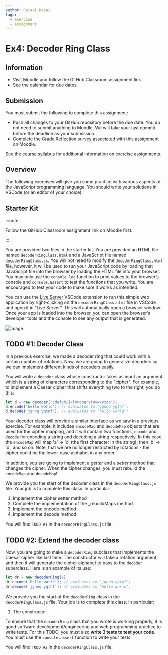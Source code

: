 ```yaml
---
author: Rajasi-Desai
tags:
  - exercise
  - assignment
---
```


# Ex4: Decoder Ring Class

## Information

- Visit Moodle and follow the GitHub Classroom assignment link.
- See the [calendar](/docs/information/schedule/#exercises) for due
  dates.

## Submission

You must submit the following to complete this assignment:

- Push all changes to your GitHub repository before the due date. You
  do not need to submit anything to Moodle. We will take your last
  commit before the deadline as your submission.
- Complete the Grade Reflection survey associated with this assignment
  on Moodle.

See the [course syllabus](/docs/information/syllabus/#exercises) for
additional information on exercise assignments.

## Overview

The following exercises will give you some practice with various aspects of the JavaScript programming language. You should write your solutions in VSCode (or an editor of your choice). 

## Starter Kit

:::note

Follow the GitHub Classroom assignment link on Moodle first.

:::

You are provided two files in the starter kit. You are provided an HTML file named `decoderRingClass.html` and a JavaScript file named `decoderRingClass.js`. You will not need to modify the `decoderRingClass.html` file, however, it will be used to run your JavaScript code by loading that JavaScript file into the browser by loading the HTML file into your browser. You may only use the `console.log` function to print values to the browser’s console and `console.assert` to test the functions that you write. You are encouraged to test your code to make sure it works as intended.

You can use the [Live Server](https://marketplace.visualstudio.com/items?itemName=ritwickdey.LiveServer) VSCode extension to run this simple web application by right-clicking on the `decoderRingClass.html` file in VSCode and open it in “Live Server”. This will automatically open a browser window. Once your app is loaded into the browser, you can open the browser’s developer tools and the console to see any output that is generated.

![image](https://user-images.githubusercontent.com/60818982/219100357-d583d5dc-e8ab-4509-9f94-9358ca9d0b7b.png)

## TODO #1: Decoder Class

In a previous exercise, we made a decoder ring that could work with a certain number of rotations. Now, we are going to generalize decoders so we can implement different kinds of decoders easily.

You will write a `decoder` class whose constructor takes as input an argument which is a string of characters corresponding to the "cipher". For example, to implement a Caesar cipher that shifts everything two to the right, you do this:

```js
let d = new decoder('cdefghijklmnopqrstuvwxyzab');
d.encode('hello world'); // evaluates to 'jgnnq yqtnf';
d.decode('jgnnq yqtnf'); // evaluates to 'hello world';
```

Your decoder class will provide a similar interface as we saw in a previous exercise. For example, it includes `encodeMap` and `decodeMap` objects that are used for the cipher mapping, and it will contain two functions, `encode` and `decode` for encoding a string and decoding a string respectively. In this case, the `encodeMap` will map 'a' → 'c' (the first character in the string), then 'b' → 'd', and so on. Note, that we are no longer restricted by rotations - the cipher could be the lower-case alphabet in any order.

In addition, you are going to implement a _getter_ and a _setter_ method that changes the cipher. When the cipher changes, you must rebuild the `encodeMap` and `decodeMap`! 

We provide you the start of the decoder class in the `decoderRingClass.js` file. Your job is to complete this class. In particular:

1. Implement the cipher setter method
2. Complete the implementation of the _rebuildMaps method
3. Implement the encode method
4. Implement the decode method

You will find `TODO #1` in the `decoderRingClass.js` file.

## TODO #2: Extend the decoder class

Now, you are going to make a `decoderRing` subclass that implements the Caesar cipher like last time. The constructor will take a rotation argument, and then it will generate the cipher alphabet to pass to the `decoder` superclass. Here is an example of its use:

```js
let dr = new decoderRing(2);
dr.encode('hello world'); // evaluates to 'jgnnq yqtnf';
dr.decode('jgnnq yqtnf'); // evaluates to 'hello world';
```

We provide you the start of the `decoderRing` class in the `decoderRingClass.js` file. Your job is to complete this class. In particular:

1. The constructor

To ensure that the `decoderRing` class that you wrote is working properly, it is good software development/engineering and web programming practice to write tests. For this TODO, you must also **write 3 tests to test your code**. You must use the `console.assert` function to write your tests.

You will find `TODO #2` in the `decoderRingClass.js` file.
